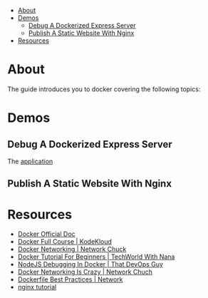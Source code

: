 - [About](#about)
- [Demos](#demos)
  - [Debug A Dockerized Express Server](#debug-a-dockerized-express-server)
  - [Publish A Static Website With Nginx](#publish-a-static-website-with-nginx)
- [Resources](#resources)

# About

The guide introduces you to docker covering the following topics:

# Demos

## Debug A Dockerized Express Server

The [application][node] 

## Publish A Static Website With Nginx

# Resources

+ [Docker Official Doc](https://docs.docker.com/get-started/overview/)
+ [Docker Full Course | KodeKloud](https://www.youtube.com/watch?v=zJ6WbK9zFpI&t=5328s)
+ [Docker Networking | Network Chuck](https://www.youtube.com/watch?v=bKFMS5C4CG0)
+ [Docker Tutorial For Beginners | TechWorld With Nana](https://www.youtube.com/watch?v=3c-iBn73dDE&t=14s)
+ [NodeJS Debugging In Docker | That DevOps Guy](https://www.youtube.com/watch?v=ktvgr9VZ4dc)
+ [Docker Networking Is Crazy | Network Chuch](https://www.youtube.com/watch?v=bKFMS5C4CG0)
+ [Dockerfile Best Practices | Network](https://www.youtube.com/watch?v=JofsaZ3H1qM)
+ [nginx tutorial](https://www.youtube.com/watch?v=7tGhir27ZJo)

[node]: demo/runNodeServer/ "Demo: Node Container With Express"